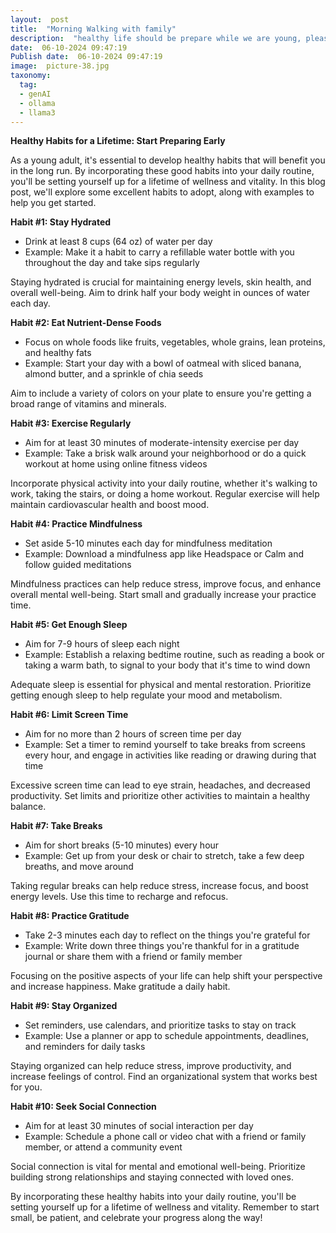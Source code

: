```yaml
---
layout:  post
title:  "Morning Walking with family"
description:  "healthy life should be prepare while we are young, please show me what is  good habit , make per item with example , write to blog for young reader"
date:  06-10-2024 09:47:19
Publish date:  06-10-2024 09:47:19
image:  picture-38.jpg
taxonomy:
  tag:
  - genAI
  - ollama
  - llama3
---
```

**Healthy Habits for a Lifetime: Start Preparing Early**

As a young adult, it's essential to develop healthy habits that will benefit you in the long run. By incorporating these good habits into your daily routine, you'll be setting yourself up for a lifetime of wellness and vitality. In this blog post, we'll explore some excellent habits to adopt, along with examples to help you get started.

**Habit #1: Stay Hydrated**

* Drink at least 8 cups (64 oz) of water per day
* Example: Make it a habit to carry a refillable water bottle with you throughout the day and take sips regularly

Staying hydrated is crucial for maintaining energy levels, skin health, and overall well-being. Aim to drink half your body weight in ounces of water each day.

**Habit #2: Eat Nutrient-Dense Foods**

* Focus on whole foods like fruits, vegetables, whole grains, lean proteins, and healthy fats
* Example: Start your day with a bowl of oatmeal with sliced banana, almond butter, and a sprinkle of chia seeds

Aim to include a variety of colors on your plate to ensure you're getting a broad range of vitamins and minerals.

**Habit #3: Exercise Regularly**

* Aim for at least 30 minutes of moderate-intensity exercise per day
* Example: Take a brisk walk around your neighborhood or do a quick workout at home using online fitness videos

Incorporate physical activity into your daily routine, whether it's walking to work, taking the stairs, or doing a home workout. Regular exercise will help maintain cardiovascular health and boost mood.

**Habit #4: Practice Mindfulness**

* Set aside 5-10 minutes each day for mindfulness meditation
* Example: Download a mindfulness app like Headspace or Calm and follow guided meditations

Mindfulness practices can help reduce stress, improve focus, and enhance overall mental well-being. Start small and gradually increase your practice time.

**Habit #5: Get Enough Sleep**

* Aim for 7-9 hours of sleep each night
* Example: Establish a relaxing bedtime routine, such as reading a book or taking a warm bath, to signal to your body that it's time to wind down

Adequate sleep is essential for physical and mental restoration. Prioritize getting enough sleep to help regulate your mood and metabolism.

**Habit #6: Limit Screen Time**

* Aim for no more than 2 hours of screen time per day
* Example: Set a timer to remind yourself to take breaks from screens every hour, and engage in activities like reading or drawing during that time

Excessive screen time can lead to eye strain, headaches, and decreased productivity. Set limits and prioritize other activities to maintain a healthy balance.

**Habit #7: Take Breaks**

* Aim for short breaks (5-10 minutes) every hour
* Example: Get up from your desk or chair to stretch, take a few deep breaths, and move around

Taking regular breaks can help reduce stress, increase focus, and boost energy levels. Use this time to recharge and refocus.

**Habit #8: Practice Gratitude**

* Take 2-3 minutes each day to reflect on the things you're grateful for
* Example: Write down three things you're thankful for in a gratitude journal or share them with a friend or family member

Focusing on the positive aspects of your life can help shift your perspective and increase happiness. Make gratitude a daily habit.

**Habit #9: Stay Organized**

* Set reminders, use calendars, and prioritize tasks to stay on track
* Example: Use a planner or app to schedule appointments, deadlines, and reminders for daily tasks

Staying organized can help reduce stress, improve productivity, and increase feelings of control. Find an organizational system that works best for you.

**Habit #10: Seek Social Connection**

* Aim for at least 30 minutes of social interaction per day
* Example: Schedule a phone call or video chat with a friend or family member, or attend a community event

Social connection is vital for mental and emotional well-being. Prioritize building strong relationships and staying connected with loved ones.

By incorporating these healthy habits into your daily routine, you'll be setting yourself up for a lifetime of wellness and vitality. Remember to start small, be patient, and celebrate your progress along the way!
